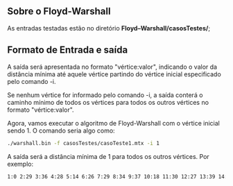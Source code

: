 ## Sobre o Floyd-Warshall
As entradas testadas estão no diretório **Floyd–Warshall/casosTestes/**;

## Formato de Entrada e saída
A saída será apresentada no formato "vértice:valor", indicando o valor da distância mínima até aquele vértice partindo do vértice inicial especificado pelo comando -i.

Se nenhum vértice for informado pelo comando -i, a saída conterá o caminho mínimo de todos os vértices para todos os outros vértices no formato "vértice:valor".

Agora, vamos executar o algoritmo de Floyd-Warshall com o vértice inicial sendo 1. O comando seria algo como:
```bash
./warshall.bin -f casosTestes/casoTeste1.mtx -i 1
```
A saída será a distância mínima de 1 para todos os outros vértices. Por exemplo:
```bash
1:0 2:29 3:36 4:28 5:14 6:26 7:29 8:34 9:37 10:18 11:30 12:27 13:39 14:12 15:24 16:30 17:28 18:36 19:29 20:31 21:30 22:22 23:25 24:27 25:30 26:29 27:34 28:25
```
